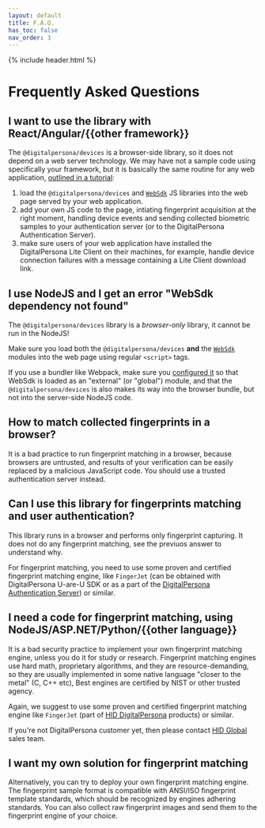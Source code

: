 ```yaml
---
layout: default
title: F.A.Q.
has_toc: false
nav_order: 3  
---
```

{% include header.html %}

# Frequently Asked Questions

## I want to use the library with React/Angular/{{other framework}}

The `@digitalpersona/devices` is a browser-side library, so it does not depend on a web server technology. We may have not a sample code using specifically your framework, but it is basically the same routine for any web application, [outlined in a tutorial](https://hidglobal.github.io/digitalpersona-devices/tutorial.html):

1. load the `@digitalpersona/devices` and [`WebSdk`](https://github.com/hidglobal/digitalpersona-devices/tree/master/%40types/WebSdk) JS libraries into the web page served by your web application.
2. add your own JS code to the page, intiating fingerprint acquisition at the right moment, handling device events and sending collected biometric samples to your authentication server (or to the DigitalPersona Authentication Server).
3. make sure users of your web application have installed the DigitalPersona Lite Client on their machines, for example, handle device connection failures with a message containing a Lite Client download link.

## I use NodeJS and I get an error "WebSdk dependency not found"

The `@digitalpersona/devices` library is a *browser-only* library, it cannot be run in the NodeJS!

Make sure you load both the `@digitalpersona/devices` **and** the  [`WebSdk`](https://github.com/hidglobal/digitalpersona-devices/tree/master/%40types/WebSdk) modules into the web page using regular `<script>` tags.

If you use a bundler like Webpack, make sure you [configured it](https://github.com/hidglobal/digitalpersona-sample-angularjs/blob/master/build/webpack/prod.js) so that WebSdk is loaded as an "external" (or "global") module, and that the `@digitalpersona/devices` is also makes its way into the browser bundle, but not into the server-side NodeJS code.

## How to match collected fingerprints in a browser?

It is a bad practice to run fingerprint matching in a browser, because browsers are untrusted, and results of your verification can be easily replaced by a malicious JavaScript code. You should use a trusted authentication server instead.

## Can I use this library for fingerprints matching and user authentication?

This library runs in a browser and performs only fingerprint capturing. It does not do any fingerprint matching, see the previuos answer to understand why.

For fingerprint matching, you need to use some proven and certified fingerprint matching engine, like `FingerJet` (can be obtained with DigitalPersona U-are-U SDK or as a part of the [DigitalPersona Authentication Server]({{site.data.product.digitalPersonaUrl}})) or similar. 

## I need a code for fingerprint matching, using NodeJS/ASP.NET/Python/{{other language}}

It is a bad security practice to implement your own fingerprint matching engine, unless you do it for study or research. Fingerprint matching engines use hard math, proprietary algorithms, and they are resource-demanding, so they are usually implemented in some native language "closer to the metal" (C, C++ etc), Best engines are certified by NIST or other trusted agency.

Again, we suggest to use some proven and certified fingerprint matching engine like `FingerJet` (part of [HID DigitalPersona]({{site.data.product.digitalPersonaUrl}}) products) or similar.

If you're not DigitalPersona customer yet, then please contact [HID Global]({{site.data.product.hidCustomerServiceUrl}}) sales team.

## I want my own solution for fingerprint matching

Alternatively, you can try to deploy your own fingerprint matching engine. The fingerprint sample format is compatible with ANSI/ISO fingerprint template standards, which should be recognized by engines adhering standards. You can also collect raw fingerprint images and send them to the fingerprint engine of your choice.
